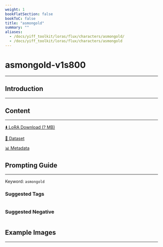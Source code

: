 ```yaml
---
weight: 1
bookFlatSection: false
bookToC: false
title: "asmongold"
summary: ""
aliases:
  - /docs/yiff_toolkit/loras/flux/characters/asmongold/
  - /docs/yiff_toolkit/loras/flux/characters/asmongold
---
```


<!--markdownlint-disable MD025 MD033 -->

# asmongold-v1s800

---

## Introduction

---

## Content

---

[⬇️ LoRA Download (? MB)]()

[📐 Dataset]()

[📊 Metadata]()

## Prompting Guide

---

Keyword: `asmongold`

### Suggested Tags

```md
```

### Suggested Negative

```md
```

## Example Images

---

<div class="image-grid">
  <div class="image-grid-container">
    <a href="">
    </a>
    <a href="">
    </a>
  </div>
</div>
